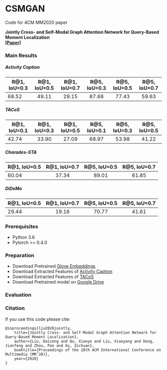 # CSMGAN
Code for ACM MM2020 paper

**Jointly Cross- and Self-Modal Graph Attention Network for Query-Based Moment Localization** <br />
**[[Paper](https://arxiv.org/abs/2008.01403)]** <br />

### Main Results
##### Activity Caption
| R@1, IoU=0.3      | R@1, IoU=0.5     | R@1, IoU=0.7      | R@5, IoU=0.3      | R@5, IoU=0.5     | R@5, IoU=0.7      |
| ---------- | :-----------:  | :-----------: | :-----------:  | :-----------: | :-----------:  |
| 68.52     | 49.11    | 29.15     | 87.68     | 77.43    | 59.63     |
##### TACoS
| R@1, IoU=0.1      | R@1, IoU=0.3     | R@1, IoU=0.5      | R@5, IoU=0.1      | R@5, IoU=0.3     | R@5, IoU=0.5      |
| ---------- | :-----------:  | :-----------: | :-----------:  | :-----------: | :-----------:  |
| 42.74     | 33.90    | 27.09     | 68.97     | 53.98    | 41.22     |
##### Charades-STA
| R@1, IoU=0.5      | R@1, IoU=0.7     |R@5, IoU=0.5      | R@5, IoU=0.7     |
| ---------- | :-----------:  | :-----------: | :-----------:  |
| 60.04     | 37.34    | 89.01     | 61.85     |
##### DiDeMo
| R@1, IoU=0.5      | R@1, IoU=0.7     |R@5, IoU=0.5      | R@5, IoU=0.7     |
| ---------- | :-----------:  | :-----------: | :-----------:  |
| 29.44     | 19.16    | 70.77     | 41.61     |

### Prerequisites
* Python 3.6
* Pytorch >= 0.4.0

### Preparation
* Download Pretrained [Glove Embeddings](http://nlp.stanford.edu/data/glove.840B.300d.zip)
* Download Extracted Features of [Activity Caption](http://activity-net.org/challenges/2016/download.html)
* Download Extracted Features of [TACoS](https://drive.google.com/file/d/1kK_FTo6USmPhO1vam3uvBMtJ3QChUblm/view)
* Download Pretrained model on [Google Drive](https://drive.google.com/drive/folders/149wIt533qSnrY_rgDaqfufL-Kn58aLw5?usp=sharing)

### Evaluation


### Citation
If you use this code please cite:

```
@inproceedings{liu2020jointly,
    title={Jointly Cross- and Self-Modal Graph Attention Network for Query-Based Moment Localization},
    author={Liu, Daizong and Qu, Xiaoye and Liu, Xiaoyang and Dong, Jianfeng and Zhou, Pan and Xu, Zichuan},
    booktitle={Proceedings of the 28th ACM International Conference on Multimedia (MM’20)},
    year={2020}
}
```
